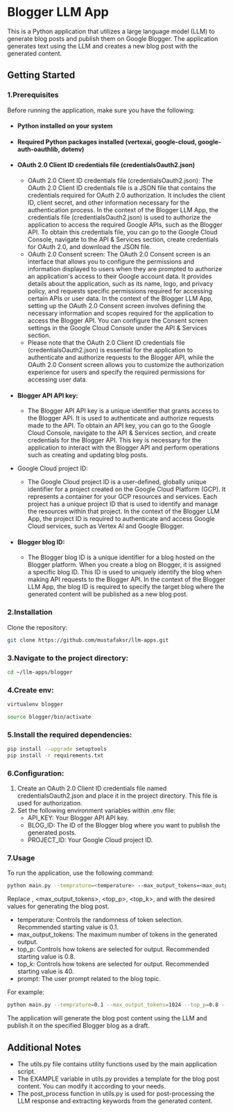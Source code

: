 # Blogger LLM App

This is a Python application that utilizes a large language model (LLM) to generate blog posts and publish them on Google Blogger. The application generates text using the LLM and creates a new blog post with the generated content.


## Getting Started

### 1.Prerequisites

Before running the application, make sure you have the following:

* #### Python installed on your system
* #### Required Python packages installed (vertexai, google-cloud, google-auth-oauthlib, dotenv)
* #### OAuth 2.0 Client ID credentials file (credentialsOauth2.json)
  * OAuth 2.0 Client ID credentials file (credentialsOauth2.json):
The OAuth 2.0 Client ID credentials file is a JSON file that contains the credentials required for OAuth 2.0 authorization. It includes the client ID, client secret, and other information necessary for the authentication process. In the context of the Blogger LLM App, the credentials file (credentialsOauth2.json) is used to authorize the application to access the required Google APIs, such as the Blogger API. To obtain this credentials file, you can go to the Google Cloud Console, navigate to the API & Services section, create credentials for OAuth 2.0, and download the JSON file.
  * OAuth 2.0 Consent screen:
The OAuth 2.0 Consent screen is an interface that allows you to configure the permissions and information displayed to users when they are prompted to authorize an application's access to their Google account data. It provides details about the application, such as its name, logo, and privacy policy, and requests specific permissions required for accessing certain APIs or user data. In the context of the Blogger LLM App, setting up the OAuth 2.0 Consent screen involves defining the necessary information and scopes required for the application to access the Blogger API. You can configure the Consent screen settings in the Google Cloud Console under the API & Services section.
  * Please note that the OAuth 2.0 Client ID credentials file (credentialsOauth2.json) is essential for the application to authenticate and authorize requests to the Blogger API, while the OAuth 2.0 Consent screen allows you to customize the authorization experience for users and specify the required permissions for accessing user data.

* #### Blogger API API key:
  * The Blogger API API key is a unique identifier that grants access to the Blogger API. It is used to authenticate and authorize requests made to the API. To obtain an API key, you can go to the Google Cloud Console, navigate to the API & Services section, and create credentials for the Blogger API. This key is necessary for the application to interact with the Blogger API and perform operations such as creating and updating blog posts.
* Google Cloud project ID:
  * The Google Cloud project ID is a user-defined, globally unique identifier for a project created on the Google Cloud Platform (GCP). It represents a container for your GCP resources and services. Each project has a unique project ID that is used to identify and manage the resources within that project. In the context of the Blogger LLM App, the project ID is required to authenticate and access Google Cloud services, such as Vertex AI and Google Blogger.
* #### Blogger blog ID:
  * The Blogger blog ID is a unique identifier for a blog hosted on the Blogger platform. When you create a blog on Blogger, it is assigned a specific blog ID. This ID is used to uniquely identify the blog when making API requests to the Blogger API. In the context of the Blogger LLM App, the blog ID is required to specify the target blog where the generated content will be published as a new blog post.

### 2.Installation

 Clone the repository:

```bash
git clone https://github.com/mustafaksr/llm-apps.git

```

### 3.Navigate to the project directory:
```bash
cd ~/llm-apps/blogger
```

### 4.Create env:
```bash
virtualenv blogger
```

```bash
source blogger/bin/activate
```


### 5.Install the required dependencies:
```bash
pip install --upgrade setuptools
pip install -r requirements.txt
```

### 6.Configuration:
1. Create an OAuth 2.0 Client ID credentials file named credentialsOauth2.json and place it in the project directory. This file is used for authorization.
2. Set the following environment variables within .env file:
   * API_KEY: Your Blogger API API key.
   * BLOG_ID: The ID of the Blogger blog where you want to publish the generated posts.
   * PROJECT_ID: Your Google Cloud project ID.


### 7.Usage
To run the application, use the following command:
```bash
python main.py --temprature=<temperature> --max_output_tokens=<max_output_tokens> --top_p=<top_p> --top_k=<top_k> --prompt="<prompt>"
```
Replace <temperature>, <max_output_tokens>, <top_p>, <top_k>, and <prompt> with the desired values for generating the blog post.

* temperature: Controls the randomness of token selection. Recommended starting value is 0.1.
* max_output_tokens: The maximum number of tokens in the generated output.
* top_p: Controls how tokens are selected for output. Recommended starting value is 0.8.
* top_k: Controls how tokens are selected for output. Recommended starting value is 40.
* prompt: The user prompt related to the blog topic.

For example:

```bash
python main.py --temprature=0.1 --max_output_tokens=1024 --top_p=0.8 --top_k=40 --prompt="Can you create a blog about Machine learning."

```
The application will generate the blog post content using the LLM and publish it on the specified Blogger blog as a draft.

## Additional Notes
* The utils.py file contains utility functions used by the main application script.
* The EXAMPLE variable in utils.py provides a template for the blog post content. You can modify it according to your needs.
* The post_process function in utils.py is used for post-processing the LLM response and extracting keywords from the generated content.